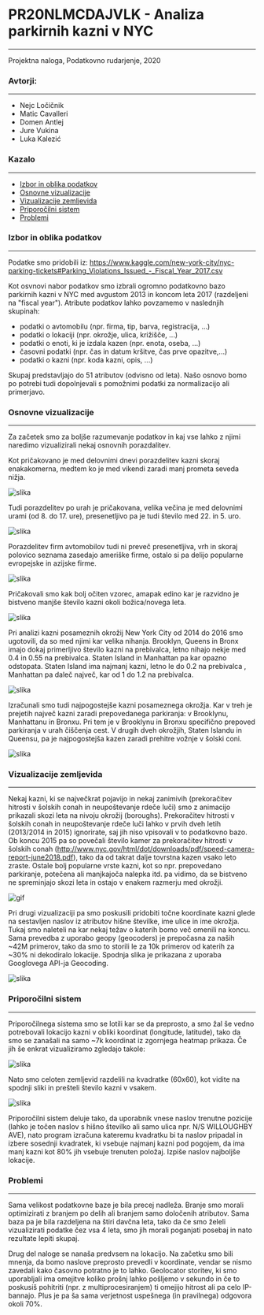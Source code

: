 
# PR20NLMCDAJVLK - Analiza parkirnih kazni v NYC
____________
Projektna naloga, Podatkovno rudarjenje, 2020

### Avtorji:
____________
* Nejc Ločičnik
* Matic Cavalleri
* Domen Antlej
* Jure Vukina
* Luka Kalezić

### Kazalo
__________________
* [Izbor in oblika podatkov](#izbor_oblika_pod)
* [Osnovne vizualizacije](#osnovne_viz)
* [Vizualizacije zemljevida](#map_viz)
* [Priporočilni sistem](#prip_sistem)
* [Problemi](#problemi)

### Izbor in oblika podatkov <a class="anchor" id="izbor_oblika_pod"></a>
____________
Podatke smo pridobili iz: https://www.kaggle.com/new-york-city/nyc-parking-tickets#Parking_Violations_Issued_-_Fiscal_Year_2017.csv

Kot osvnovi nabor podatkov smo izbrali ogromno podatkovno bazo parkirnih kazni v NYC med avgustom 2013 in koncom leta 2017 
(razdeljeni na "fiscal year"). Atribute podatkov lahko povzamemo v naslednjih skupinah:
* podatki o avtomobilu (npr. firma, tip, barva, registracija, ...)
* podatki o lokaciji (npr. okrožje, ulica, križišče, ...)
* podatki o enoti, ki je izdala kazen (npr. enota, oseba, ...)
* časovni podatki (npr. čas in datum kršitve, čas prve opazitve,...)
* podatki o kazni (npr. koda kazni, opis, ...)

Skupaj predstavljajo do 51 atributov (odvisno od leta). Našo osnovo bomo po potrebi tudi dopolnjevali s pomožnimi podatki za normalizacijo ali primerjavo.

### Osnovne vizualizacije <a class="anchor" id="osnovne_viz"></a>
_______________________
Za začetek smo za boljše razumevanje podatkov in kaj vse lahko z njimi naredimo vizualizirali nekaj osnovnih porazdalitev.

Kot pričakovano je med delovnimi dnevi porazdelitev kazni skoraj enakakomerna, medtem ko je med vikendi zaradi manj prometa seveda nižja.

![slika](slike/kazni_po_dnevih.png)

Tudi porazdelitev po urah je pričakovana, velika večina je med delovnimi urami (od 8. do 17. ure), presenetljivo pa je tudi število med 22. in 5. uro.

![slika](slike/ure_2014.png)

Porazdelitev firm avtomobilov tudi ni preveč presenetljiva, vrh in skoraj polovico seznama zasedajo ameriške firme, ostalo si pa delijo popularne evropejske in azijske firme.

![slika](slike/firma_avta_porazdelitev.png)

Pričakovali smo kak bolj očiten vzorec, amapak edino kar je razvidno je bistveno manjše število kazni okoli božica/novega leta.

![slika](slike/kazni_cas_2014.png)

Pri analizi kazni posameznih okrožij New York City od 2014 do 2016 smo ugotovili, da so med njimi kar velika nihanja. Brooklyn, Queens in Bronx imajo dokaj primerljivo število kazni na prebivalca, letno nihajo nekje med 0.4 in 0.55 na prebivalca. Staten Island in Manhattan pa kar opazno odstopata. Staten Island ima najmanj kazni, letno le do 0.2 na prebivalca , Manhattan pa daleč največ, kar od 1 do 1.2 na prebivalca.

![slika](slike/kazni_na_preb.png)

Izračunali smo tudi najpogostejše kazni posameznega okrožja. Kar v treh je prejetih največ kazni zaradi prepovedanega parkiranja: v Brooklynu, Manhattanu in Bronxu. Pri tem je v Brooklynu in Bronxu specifično prepoved parkiranja v urah čiščenja cest. V drugih dveh okrožjih, Staten Islandu in Queensu, pa je najpogostejša kazen zaradi prehitre vožnje v šolski coni.

![slika](slike/kazni_dist.png)

### Vizualizacije zemljevida <a class="anchor" id="map_viz"></a>
__________________
Nekaj kazni, ki se največkrat pojavijo in nekaj zanimivih (prekoračitev hitrosti v šolskih conah in neupoštevanje rdeče luči) smo z animacijo prikazali skozi leta na nivoju okrožij (boroughs). Prekoračitev hitrosti v šolskih conah in neupoštevanje rdeče luči lahko v prvih dveh letih (2013/2014 in 2015) ignorirate, saj jih niso vpisovali v to podatkovno bazo. Ob koncu 2015 pa so povečali število kamer za prekoračitev hitrosti v šolskih conah (http://www.nyc.gov/html/dot/downloads/pdf/speed-camera-report-june2018.pdf), tako da od takrat dalje tovrstna kazen vsako leto zraste. Ostale bolj popularne vrste kazni, kot so npr. prepovedano parkiranje, potečena ali manjkajoča nalepka itd. pa vidimo, da se bistveno ne spreminjajo skozi leta in ostajo v enakem razmerju med okrožji.

![gif](slike/kazni_skozi_leta.gif)

Pri drugi vizualizaciji pa smo poskusili pridobiti točne koordinate kazni glede na sestavljen naslov iz atributov hišne številke, ime ulice in ime okrožja. Tukaj smo naleteli na kar nekaj težav o katerih bomo več omenili na koncu. Sama prevedba z uporabo geopy (geocoders) je prepočasna za naših ~42M primerov, tako da smo to storili le za 10k primerov od katerih za ~30% ni dekodiralo lokacije.
Spodnja slika je prikazana z uporaba Googlovega API-ja Geocoding.

![slika](slike/heatmap_no_watermark.png)

### Priporočilni sistem <a class="anchor" id="prip_sistem"></a>
__________________
Priporočilnega sistema smo se lotili kar se da preprosto, a smo žal še vedno potrebovali lokacijo kazni v obliki koordinat (longitude, latitude), tako da smo se zanašali na samo ~7k koordinat iz zgornjega heatmap prikaza. Če jih še enkrat vizualiziramo zgledajo takole:

![slika](slike/base_priporocilo.PNG)

Nato smo celoten zemljevid razdelili na kvadratke (60x60), kot vidite na spodnji sliki in prešteli število kazni v vsakem.
 
![slika](slike/kvadratki.PNG)

Priporočilni sistem deluje tako, da uporabnik vnese naslov trenutne pozicije (lahko je točen naslov s hišno številko ali samo ulica npr. N/S WILLOUGHBY AVE), nato program izračuna kateremu kvadratku bi ta naslov pripadal in izbere sosednji kvadratek, ki vsebuje najmanj kazni pod pogojem, da ima manj kazni kot 80% jih vsebuje trenuten položaj. Izpiše naslov najboljše lokacije.

### Problemi <a class="anchor" id="problemi"></a>
__________________
Sama velikost podatkovne baze je bila precej nadleža. Branje smo morali optimizirati z branjem po delih ali branjem samo določenih atributov. Sama baza pa je bila razdeljena na štiri davčna leta, tako da če smo želeli vizualizirati podatke čez vsa 4 leta, smo jih morali poganjati posebaj in nato rezultate lepiti skupaj.

Drug del naloge se nanaša predvsem na lokacijo. Na začetku smo bili mnenja, da bomo naslove preprosto prevedli v koordinate, vendar se nismo zavedali kako časovno potratno je to lahko. Geolocator storitev, ki smo uporabljali ima omejitve koliko prošnj lahko pošljemo v sekundo in če to poskusiš pohitriti (npr. z multiprocesiranjem) ti omejijo hitrost ali pa celo IP-bannajo. Plus je pa ša sama verjetnost uspešnega (in pravilnega) odgovora okoli 70%.

